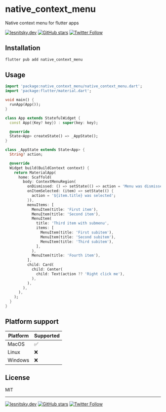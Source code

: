 # native_context_menu

Native context menu for flutter apps

[![lesnitsky.dev](https://lesnitsky.dev/shield.svg?hash=69464)](https://lesnitsky.dev?utm_source=native_context_menu)
[![GitHub stars](https://img.shields.io/github/stars/lesnitsky/native_context_menu.svg?style=social)](https://github.com/lesnitsky/native_context_menu)
[![Twitter Follow](https://img.shields.io/twitter/follow/lesnitsky_dev.svg?label=Follow%20me&style=social)](https://twitter.com/lesnitsky_dev)

## Installation

```bash
flutter pub add native_context_menu
```

## Usage

```dart
import 'package:native_context_menu/native_context_menu.dart';
import 'package:flutter/material.dart';

void main() {
  runApp(App());
}

class App extends StatefulWidget {
  const App({Key? key}) : super(key: key);

  @override
  State<App> createState() => _AppState();
}

class _AppState extends State<App> {
  String? action;

  @override
  Widget build(BuildContext context) {
    return MaterialApp(
      home: Scaffold(
        body: ContextMenuRegion(
          onDismissed: () => setState(() => action = 'Menu was dismissed'),
          onItemSelected: (item) => setState(() {
            action = '${item.title} was selected';
          }),
          menuItems: [
            MenuItem(title: 'First item'),
            MenuItem(title: 'Second item'),
            MenuItem(
              title: 'Third item with submenu',
              items: [
                MenuItem(title: 'First subitem'),
                MenuItem(title: 'Second subitem'),
                MenuItem(title: 'Third subitem'),
              ],
            ),
            MenuItem(title: 'Fourth item'),
          ],
          child: Card(
            child: Center(
              child: Text(action ?? 'Right click me'),
            ),
          ),
        ),
      ),
    );
  }
}
```

## Platform support

| Platform | Supported |
| -------- | --------- |
| MacOS    | ✅        |
| Linux    | ❌        |
| Windows  | ❌        |

## License

MIT

---

[![lesnitsky.dev](https://lesnitsky.dev/shield.svg?hash=69464)](https://lesnitsky.dev?utm_source=native_context_menu)
[![GitHub stars](https://img.shields.io/github/stars/lesnitsky/native_context_menu.svg?style=social)](https://github.com/lesnitsky/native_context_menu)
[![Twitter Follow](https://img.shields.io/twitter/follow/lesnitsky_dev.svg?label=Follow%20me&style=social)](https://twitter.com/lesnitsky_dev)
